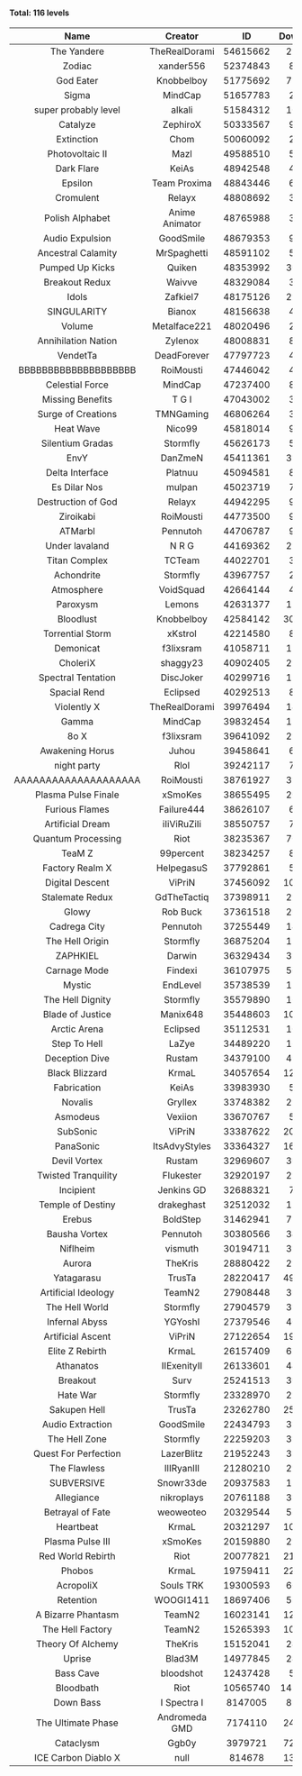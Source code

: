 #### Total: 116 levels

| Name | Creator | ID | Downloads | Likes |
|:---:|:---:|:---:|:---:|:---:|
| The Yandere | TheRealDorami | 54615662 | 279585 | 49449
| Zodiac | xander556 | 52374843 | 86842 | 10133
| God Eater | Knobbelboy | 51775692 | 792359 | 97976
| Sigma | MindCap | 51657783 | 27416 | 3075
| super probably level | alkali | 51584312 | 109606 | 7884
| Catalyze | ZephiroX | 50333567 | 96850 | 8131
| Extinction | Chom | 50060092 | 28862 | 2344
| Photovoltaic II | Mazl | 49588510 | 55644 | 5102
| Dark Flare | KeiAs | 48942548 | 40055 | 4149
| Epsilon | Team Proxima | 48843446 | 65955 | 6553
| Cromulent | Relayx | 48808692 | 39922 | 4908
| Polish Alphabet | Anime Animator | 48765988 | 31695 | 2334
| Audio Expulsion | GoodSmile | 48679353 | 95313 | 8059
| Ancestral Calamity | MrSpaghetti | 48591102 | 53616 | 4907
| Pumped Up Kicks | Quiken | 48353992 | 302874 | 44558
| Breakout Redux | Waivve | 48329084 | 30694 | 2894
| Idols | Zafkiel7 | 48175126 | 229990 | 26540
| SINGULARITY | Bianox | 48156638 | 47091 | 7178
| Volume | Metalface221 | 48020496 | 21986 | 1747
| Annihilation Nation | Zylenox | 48008831 | 88778 | 7978
| VendetTa | DeadForever | 47797723 | 41668 | 3900
| BBBBBBBBBBBBBBBBBBBB | RoiMousti | 47446042 | 47169 | 3670
| Celestial Force  | MindCap | 47237400 | 88609 | 8073
| Missing Benefits | T G I | 47043002 | 30492 | 2335
| Surge of Creations | TMNGaming | 46806264 | 32576 | 2986
| Heat Wave | Nico99 | 45818014 | 96617 | 8632
| Silentium Gradas | Stormfly | 45626173 | 51683 | 4256
| EnvY | DanZmeN | 45411361 | 339762 | 29730
| Delta Interface | Platnuu | 45094581 | 89514 | 8662
| Es Dilar Nos | mulpan | 45023719 | 73375 | 6471
| Destruction of God | Relayx | 44942295 | 94914 | 9328
| Ziroikabi | RoiMousti | 44773500 | 94324 | 7828
| ATMarbl | Pennutoh | 44706787 | 90806 | 7932
| Under lavaland | N R G | 44169362 | 274409 | 24563
| Titan Complex | TCTeam | 44022701 | 33633 | 3409
| Achondrite | Stormfly | 43967757 | 22400 | 2277
| Atmosphere | VoidSquad | 42664144 | 40975 | 3314
| Paroxysm | Lemons | 42631377 | 172288 | 13903
| Bloodlust | Knobbelboy | 42584142 | 3017505 | 277117
| Torrential Storm | xKstrol | 42214580 | 80391 | 2278
| Demonicat | f3lixsram | 41058711 | 174426 | 13857
| CholeriX | shaggy23 | 40902405 | 253098 | 18997
| Spectral Tentation | DiscJoker | 40299716 | 127647 | 9138
| Spacial Rend | Eclipsed | 40292513 | 87984 | 7598
| Violently X | TheRealDorami | 39976494 | 143886 | 12492
| Gamma | MindCap | 39832454 | 139463 | 12350
| 8o X | f3lixsram | 39641092 | 286854 | 22045
| Awakening Horus | Juhou | 39458641 | 69157 | 6155
| night party | Rlol | 39242117 | 76477 | 7237
| AAAAAAAAAAAAAAAAAAAA | RoiMousti | 38761927 | 354564 | 23070
| Plasma Pulse Finale | xSmoKes | 38655495 | 205087 | 18093
| Furious Flames | Failure444 | 38626107 | 60704 | 4744
| Artificial Dream | iIiViRuZiIi | 38550757 | 79051 | 6799
| Quantum Processing | Riot | 38235367 | 709650 | 47447
| TeaM Z | 99percent | 38234257 | 88453 | 7026
| Factory Realm X | HelpegasuS | 37792861 | 51972 | 4939
| Digital Descent | ViPriN | 37456092 | 1023160 | 94220
| Stalemate Redux | GdTheTactiq | 37398911 | 234337 | 17538
| Glowy | Rob Buck | 37361518 | 267031 | 26403
| Cadrega City | Pennutoh | 37255449 | 149393 | 13437
| The Hell Origin | Stormfly | 36875204 | 127095 | 10062
| ZAPHKIEL | Darwin | 36329434 | 324520 | 34283
| Carnage Mode | Findexi | 36107975 | 507976 | 47563
| Mystic | EndLevel | 35738539 | 177230 | 16264
| The Hell Dignity | Stormfly | 35579890 | 161682 | 13654
| Blade of Justice | Manix648 | 35448603 | 1027661 | 103361
| Arctic Arena | Eclipsed | 35112531 | 107557 | 8163
| Step To Hell | LaZye | 34489220 | 167153 | 16627
| Deception Dive | Rustam | 34379100 | 498910 | 33987
| Black Blizzard | KrmaL | 34057654 | 1259234 | 119632
| Fabrication | KeiAs | 33983930 | 57827 | 6252
| Novalis | Gryllex | 33748382 | 251618 | 22542
| Asmodeus | Vexiion | 33670767 | 50444 | 4665
| SubSonic | ViPriN | 33387622 | 2032486 | 152615
| PanaSonic | ItsAdvyStyles | 33364327 | 1612414 | 195652
| Devil Vortex | Rustam | 32969607 | 308097 | 27278
| Twisted Tranquility | Flukester | 32920197 | 226610 | 21924
| Incipient | Jenkins GD | 32688321 | 72940 | 6778
| Temple of Destiny | drakeghast | 32512032 | 170462 | 16505
| Erebus | BoldStep | 31462941 | 723701 | 66631
| Bausha Vortex | Pennutoh | 30380566 | 346003 | 30893
| Niflheim | vismuth | 30194711 | 321526 | 25603
| Aurora | TheKris | 28880422 | 227154 | 21126
| Yatagarasu  | TrusTa | 28220417 | 4967928 | 451339
| Artificial Ideology | TeamN2 | 27908448 | 368751 | 36417
| The Hell World | Stormfly | 27904579 | 398299 | 28758
| Infernal Abyss | YGYoshI | 27379546 | 407479 | 40261
| Artificial Ascent | ViPriN | 27122654 | 1972226 | 170059
| Elite Z Rebirth | KrmaL | 26157409 | 675195 | 43477
| Athanatos | IIExenityII | 26133601 | 441421 | 48355
| Breakout | Surv | 25241513 | 302280 | 30244
| Hate War | Stormfly | 23328970 | 212231 | 15861
| Sakupen Hell | TrusTa | 23262780 | 2505221 | 179099
| Audio Extraction | GoodSmile | 22434793 | 351550 | 33137
| The Hell Zone | Stormfly | 22259203 | 386406 | 24958
| Quest For Perfection | LazerBlitz | 21952243 | 389917 | 33276
| The Flawless | IlIRyanIlI | 21280210 | 277092 | 24723
| SUBVERSIVE | Snowr33de | 20937583 | 128105 | 15809
| Allegiance | nikroplays | 20761188 | 389677 | 41596
| Betrayal of Fate | weoweoteo | 20329544 | 558987 | 51521
| Heartbeat | KrmaL | 20321297 | 1017196 | 88705
| Plasma Pulse III | xSmoKes | 20159880 | 295268 | 28416
| Red World Rebirth | Riot | 20077821 | 2164636 | 141260
| Phobos | KrmaL | 19759411 | 2267181 | 200628
| AcropoliX | Souls TRK | 19300593 | 604946 | 78801
| Retention | WOOGI1411 | 18697406 | 599506 | 72312
| A Bizarre Phantasm | TeamN2 | 16023141 | 1241358 | 121768
| The Hell Factory | TeamN2 | 15265393 | 1020176 | 98227
| Theory Of Alchemy | TheKris | 15152041 | 241606 | 17544
| Uprise | Blad3M | 14977845 | 249759 | 23215
| Bass Cave | bloodshot | 12437428 | 50013 | 5170
| Bloodbath | Riot | 10565740 | 14275207 | 1269589
| Down Bass | I Spectra I | 8147005 | 813663 | 72032
| The Ultimate Phase | Andromeda GMD | 7174110 | 2436064 | 238872
| Cataclysm | Ggb0y | 3979721 | 7259061 | 566302
| ICE Carbon Diablo X | null | 814678 | 1317806 | 93146
